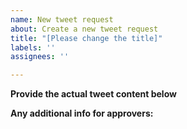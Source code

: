 ```yaml
---
name: New tweet request
about: Create a new tweet request
title: "[Please change the title]"
labels: ''
assignees: ''

---
```


**Provide the actual tweet content below**
<!-- Input your tweet content exactly below the commented colons -->
<!--::-->

<!--::-->


**Any additional info for approvers:**